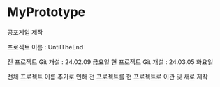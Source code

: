 # MyPrototype
공포게임 제작


프로젝트 이름 : UntilTheEnd

전 프로젝트 Git 개설 : 24.02.09 금요일
현 프로젝트 Git 개설 : 24.03.05 화요일

전체 프로젝트 이름 추가로 인해 전 프로젝트를 현 프로젝트로 이관 및 새로 제작
